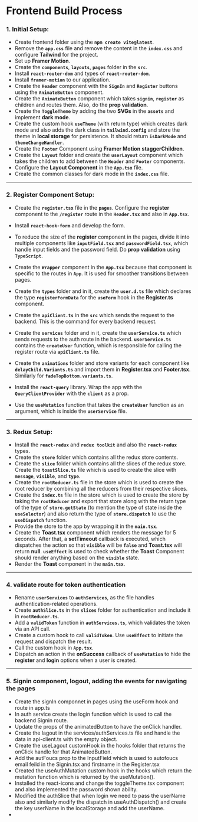 # **Frontend Build Process**

### 1. **Initial Setup**:

- Create frontend folder using the **`npm create vite@latest`**.
- Remove the **`app.css`** file and remove the content in the **`index.css`** and configure **Tailwind** for the project.
- Set up **Framer Motion**.
- Create the **`components`**, **`layouts`**, **`pages`** folder in the **`src`**.
- Install **`react-router-dom`** and types of **`react-router-dom`**.
- Install **`framer-motion`** to our application.
- Create the **`Header`** component with the **`SignIn`** and **`Register`** buttons using the **`AnimateButton`** component.
- Create the **`AnimateButton`** component which takes **`signin`**, **`register`** as children and routes them. Also, do the **prop validation**.
- Create the **`ToggleTheme`** by adding the two **SVGs** in the **`assets`** and implement **dark mode**.
- Create the custom hook **`useTheme`** (with return type) which creates dark mode and also adds the dark class in **`tailwind.config`** and store the theme in **local storage** for persistence. It should return **`isDarkMode`** and **`themeChangeHandler`**.
- Create the **`Footer`** Component using **Framer Motion** **staggerChildren**.
- Create the **`Layout`** folder and create the **`userLayout`** component which takes the children to add between the **`Header`** and **`Footer`** components.
- Configure the **Layout Component** in the **`App.tsx`** file.
- Create the common classes for dark mode in the **`index.css`** file.

---

### 2. **Register Component Setup**:

- Create the **`register.tsx`** file in the **`pages`**. Configure the **register** component to the **`/register`** route in the **`Header.tsx`** and also in **`App.tsx`**.
- Install **`react-hook-form`** and develop the form.
- To reduce the size of the **register** component in the pages, divide it into multiple components like **`inputField.tsx`** and **`passwordField.tsx`**, which handle input fields and the password field. Do **prop validation** using **`TypeScript`**.
- Create the **`Wrapper`** component in the **`App.tsx`** because that component is specific to the routes in **`App`**. It is used for smoother transitions between pages.
- Create the **`types`** folder and in it, create the **`user.d.ts`** file which declares the type **`registerFormData`** for the **`useForm`** hook in the **Register.ts** component.
- Create the **`apiClient.ts`** in the **`src`** which sends the request to the backend. This is the command for every backend request.
- Create the **`services`** folder and in it, create the **`userService.ts`** which sends requests to the auth route in the backend. **`userService.ts`** contains the **`createUser`** function, which is responsible for calling the register route via **`apiClient.ts`** file.
- Create the **`animations`** folder and store variants for each component like **`delayChild.Variants.ts`** and import them in **Register.tsx** and **Footer.tsx**. Similarly for **`fadeTopBottom.variants.ts`**.

- Install the **`react-query`** library. Wrap the app with the **`QueryClientProvider`** with the **`client`** as a prop.
- Use the **`useMutation`** function that takes the **`createUser`** function as an argument, which is inside the **`userService`** file.

---

### 3. **Redux Setup**:

- Install the **`react-redux`** and **`redux toolkit`** and also the **`react-redux`** types.
- Create the **`store`** folder which contains all the redux store contents.
- Create the **`slice`** folder which contains all the slices of the redux store. Create the **`toastSlice.ts`** file which is used to create the slice with **`message`**, **`visible`**, and **`type`**.
- Create the **`rootReducer.ts`** file in the store which is used to create the root reducer by combining all the reducers from their respective slices.
- Create the **`index.ts`** file in the store which is used to create the store by taking the **`rootReducer`** and export that store along with the return type of the type of **`store.getState`** (to mention the type of state inside the **`useSelector`**) and also return the type of **`store.dispatch`** to use the **`useDispatch`** function.
- Provide the store to the app by wrapping it in the **`main.tsx`**.
- Create the **Toast.tsx** component which renders the message for 5 seconds. After that, a **setTimeout** callback is executed, which dispatches the action so that **`visible`** will be **`false`** and **Toast.tsx** will return **null**. **`useEffect`** is used to check whether the **Toast** Component should render anything based on the **`visible`** state.
- Render the **Toast** component in the **`main.tsx`**.

---

### 4. validate route for token authentication

- Rename **`userServices`** to **`authServices`**, as the file handles authentication-related operations.
- Create **`authSlice.ts`** in the **`slices`** folder for authentication and include it in **`rootReducer.ts`**.
- Add a **`validToken`** function in **`authServices.ts`**, which validates the token via an API call.
- Create a custom hook to call **`validToken`**. Use **`useEffect`** to initiate the request and dispatch the result.
- Call the custom hook in **`App.tsx`**.
- Dispatch an action in the **onSuccess** callback of **`useMutation`** to hide the **register** and **login** options when a user is created.

---

### 5. Signin component, logout, adding the events for navigating the pages

- Create the signIn componnet in pages using the useForm hook and route in app.ts
- In auth service create the login function which is used to call the backend Signin route.
- Update the props of the animatedButton to have the onClick handler.
- Create the lagout in the services/authServices.ts file and handle the data in api-client.ts with the empty object.
- Create the useLagout customHook in the hooks folder that returns the onClick handle for that AnimatedButton.
- Add the autFoucs prop to the InputField which is used to autofoucs email feild in the Signin.tsx and firstname in the Register.tsx
- Created the useAuthMutation custom hook in the hooks which return the mutation function which is returned by the useMutation().
- Installed the react-icons and change the toggleTheme.tsx component and also implemented the password shown ability.
- Modified the authSlice that when login we need to pass the userName also and similarly modify the dispatch in useAuthDispatch() and create the key userName in the localStorage and add the userName.
-
